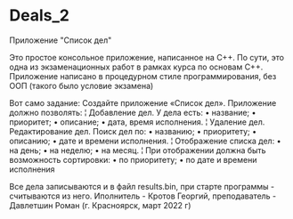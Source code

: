 # Deals_2
Приложение "Список дел"

Это простое консольное приложение, написанное на C++. По сути, это одна из экзаменационных работ в рамках
курса по основам С++. Приложение написано в процедурном стиле программирования, без ООП (такого было условие экзамена)

Вот само задание:
Создайте приложение «Список дел».
Приложение должно позволять:
¦ Добавление дел. У дела есть:
• название;
• приоритет;
• описание;
• дата, время исполнения.
¦ Удаление дел.
 Редактирование дел.
 Поиск дел по:
 • названию;
 • приоритету;
 • описанию;
 • дате и времени исполнения.
¦ Отображение списка дел:
 • на день;
 • на неделю;
 • на месяц.
¦ При отображении должна быть возможность сортировки:
• по приоритету;
• по дате и времени исполнения


Все дела записываются и в файл results.bin, при старте программы - считываются из него.
Иполнитель - Кротов Георгий, преподаватель - Давлетшин Роман (г. Красноярск, март 2022 г)
